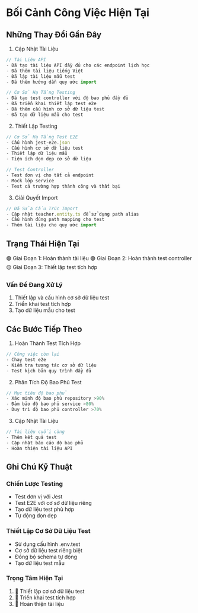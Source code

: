 # Bối Cảnh Công Việc Hiện Tại

## Những Thay Đổi Gần Đây

1. Cập Nhật Tài Liệu
```typescript
// Tài Liệu API
- Đã tạo tài liệu API đầy đủ cho các endpoint lịch học
- Đã thêm tài liệu tiếng Việt
- Đã lập tài liệu mẫu test
- Đã thêm hướng dẫn quy ước import

// Cơ Sở Hạ Tầng Testing
- Đã tạo test controller với độ bao phủ đầy đủ
- Đã triển khai thiết lập test e2e
- Đã thêm cấu hình cơ sở dữ liệu test
- Đã tạo dữ liệu mẫu cho test
```

2. Thiết Lập Testing
```typescript
// Cơ Sở Hạ Tầng Test E2E
- Cấu hình jest-e2e.json
- Cấu hình cơ sở dữ liệu test
- Thiết lập dữ liệu mẫu
- Tiện ích dọn dẹp cơ sở dữ liệu

// Test Controller
- Test đơn vị cho tất cả endpoint
- Mock lớp service
- Test cả trường hợp thành công và thất bại
```

3. Giải Quyết Import
```typescript
// Đã Sửa Cấu Trúc Import
- Cập nhật teacher.entity.ts để sử dụng path alias
- Cấu hình đúng path mapping cho test
- Thêm tài liệu cho quy ước import
```

## Trạng Thái Hiện Tại
🟢 Giai Đoạn 1: Hoàn thành tài liệu
🟢 Giai Đoạn 2: Hoàn thành test controller
🟡 Giai Đoạn 3: Thiết lập test tích hợp

### Vấn Đề Đang Xử Lý
1. Thiết lập và cấu hình cơ sở dữ liệu test
2. Triển khai test tích hợp
3. Tạo dữ liệu mẫu cho test

## Các Bước Tiếp Theo

1. Hoàn Thành Test Tích Hợp
```typescript
// Công việc còn lại
- Chạy test e2e
- Kiểm tra tương tác cơ sở dữ liệu
- Test kịch bản quy trình đầy đủ
```

2. Phân Tích Độ Bao Phủ Test
```typescript
// Mục tiêu độ bao phủ
- Xác minh độ bao phủ repository >90%
- Đảm bảo độ bao phủ service >80%
- Duy trì độ bao phủ controller >70%
```

3. Cập Nhật Tài Liệu
```typescript
// Tài liệu cuối cùng
- Thêm kết quả test
- Cập nhật báo cáo độ bao phủ
- Hoàn thiện tài liệu API
```

## Ghi Chú Kỹ Thuật

### Chiến Lược Testing
- Test đơn vị với Jest
- Test E2E với cơ sở dữ liệu riêng
- Tạo dữ liệu test phù hợp
- Tự động dọn dẹp

### Thiết Lập Cơ Sở Dữ Liệu Test
- Sử dụng cấu hình .env.test
- Cơ sở dữ liệu test riêng biệt
- Đồng bộ schema tự động
- Tạo dữ liệu test mẫu

### Trọng Tâm Hiện Tại
1. 🔄 Thiết lập cơ sở dữ liệu test
2. 🔄 Triển khai test tích hợp
3. 📝 Hoàn thiện tài liệu